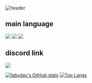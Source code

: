 ![header](https://capsule-render.vercel.app/api?text=profile!&fontColor=d6ace6)

## **main language**
<img src="https://img.shields.io/badge/C++-3766AB?style=flat-square&logo=cplusplus&logoColor=white"/></a>
<img src="https://img.shields.io/badge/Python-3766AB?style=flat-square&logo=Python&logoColor=white"/></a>
<img src="https://img.shields.io/badge/JAVA-A0A000?style=flat-square&logo=java&logoColor=white"/></a>

## **discord link**
[<img src="https://img.shields.io/badge/Discord-A0A0AA?style=flat-square&logo=discord&logoColor=white"/></a>](https://discord.gg/XnZ3Awc8MQ)


<!--
**RohJiHyun/RohJiHyun** is a ✨ _special_ ✨ repository because its `README.md` (this file) appears on your GitHub profile.

Here are some ideas to get you started:

- 🔭 I’m currently working on ...
- 🌱 I’m currently learning ...
- 👯 I’m looking to collaborate on ...
- 🤔 I’m looking for help with ...
- 💬 Ask me about ...
- 📫 How to reach me: ...
- 😄 Pronouns: ...
- ⚡ Fun fact: ...
-->



[![fabyday's GitHub stats](https://github-readme-stats.vercel.app/api?username=fabyday)](https://github.com/anuraghazra/github-readme-stats)
[![Top Langs](https://github-readme-stats.vercel.app/api/top-langs/?username=fabyday&layout=compact)](https://github.com/anuraghazra/github-readme-stats)


